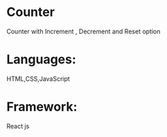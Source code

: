 # Counter
Counter with Increment , Decrement and Reset option
 
# Languages:
HTML,CSS,JavaScript

# Framework:
React js
